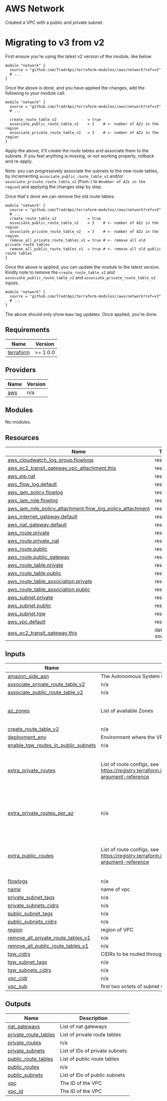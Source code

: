 # AWS Network

Created a VPC with a public and private subnet.

# Migrating to v3 from v2

First ensure you're using the latest v2 version of the module, like below

```hcl
module "network" {
  source = "github.com/TradrApi/terraform-modules//aws/network?ref=v2"
  # ...
}
```

Once the above is done, and you have applied the changes, add the following to your module call.

```hcl
module "network" {
  source = "github.com/TradrApi/terraform-modules//aws/network?ref=v3"
  # ...

  create_route_table_v2              = true
  associate_public_route_table_v2    = 3    # <- number of AZz in the region
  associate_private_route_table_v2   = 3    # <- number of AZz in the region
}
```

Apply the above, it'll create the route tables and associate them to the subnets. If you feel anything is missing, or not working properly, rollback and re-apply.

Note: you can progressively associate the subnets to the new route tables, by incrementing `associate_public_route_table_v2` and/or `associate_private_route_table_v2` (from `1` to `#number of AZs in the region`) and applying the changes step by step.

Once that's done we can remove the old route tables.

```hcl
module "network" {
  source = "github.com/TradrApi/terraform-modules//aws/network?ref=v3"
  # ...
  create_route_table_v2              = true
  associate_public_route_table_v2    = 3    # <- number of AZz in the region
  associate_private_route_table_v2   = 3    # <- number of AZz in the region
  remove_all_private_route_tables_v1 = true # <- remove all old private route tables
  remove_all_public_route_tables_v1  = true # <- remove all old public route tables
}
```

Once the above is applied, you can update the module to the latest version. Kindly note to remove the `create_route_table_v2` and `associate_public_route_table_v2` and `associate_private_route_table_v2` inputs.

```hcl
module "network" {
  source = "github.com/TradrApi/terraform-modules//aws/network?ref=v3"
  # ...
}
```

The above should only show `Name` tag updates. Once applied, you're done.

<!-- BEGIN_TF_DOCS -->
## Requirements

| Name | Version |
|------|---------|
| <a name="requirement_terraform"></a> [terraform](#requirement\_terraform) | >= 1.0.0 |

## Providers

| Name | Version |
|------|---------|
| <a name="provider_aws"></a> [aws](#provider\_aws) | n/a |

## Modules

No modules.

## Resources

| Name | Type |
|------|------|
| [aws_cloudwatch_log_group.flowlogs](https://registry.terraform.io/providers/hashicorp/aws/latest/docs/resources/cloudwatch_log_group) | resource |
| [aws_ec2_transit_gateway_vpc_attachment.this](https://registry.terraform.io/providers/hashicorp/aws/latest/docs/resources/ec2_transit_gateway_vpc_attachment) | resource |
| [aws_eip.nat](https://registry.terraform.io/providers/hashicorp/aws/latest/docs/resources/eip) | resource |
| [aws_flow_log.default](https://registry.terraform.io/providers/hashicorp/aws/latest/docs/resources/flow_log) | resource |
| [aws_iam_policy.flowlog](https://registry.terraform.io/providers/hashicorp/aws/latest/docs/resources/iam_policy) | resource |
| [aws_iam_role.flowlog](https://registry.terraform.io/providers/hashicorp/aws/latest/docs/resources/iam_role) | resource |
| [aws_iam_role_policy_attachment.flow_log_policy_attachment](https://registry.terraform.io/providers/hashicorp/aws/latest/docs/resources/iam_role_policy_attachment) | resource |
| [aws_internet_gateway.default](https://registry.terraform.io/providers/hashicorp/aws/latest/docs/resources/internet_gateway) | resource |
| [aws_nat_gateway.default](https://registry.terraform.io/providers/hashicorp/aws/latest/docs/resources/nat_gateway) | resource |
| [aws_route.private](https://registry.terraform.io/providers/hashicorp/aws/latest/docs/resources/route) | resource |
| [aws_route.private_nat](https://registry.terraform.io/providers/hashicorp/aws/latest/docs/resources/route) | resource |
| [aws_route.public](https://registry.terraform.io/providers/hashicorp/aws/latest/docs/resources/route) | resource |
| [aws_route.public_gateway](https://registry.terraform.io/providers/hashicorp/aws/latest/docs/resources/route) | resource |
| [aws_route_table.private](https://registry.terraform.io/providers/hashicorp/aws/latest/docs/resources/route_table) | resource |
| [aws_route_table.public](https://registry.terraform.io/providers/hashicorp/aws/latest/docs/resources/route_table) | resource |
| [aws_route_table_association.private](https://registry.terraform.io/providers/hashicorp/aws/latest/docs/resources/route_table_association) | resource |
| [aws_route_table_association.public](https://registry.terraform.io/providers/hashicorp/aws/latest/docs/resources/route_table_association) | resource |
| [aws_subnet.private](https://registry.terraform.io/providers/hashicorp/aws/latest/docs/resources/subnet) | resource |
| [aws_subnet.public](https://registry.terraform.io/providers/hashicorp/aws/latest/docs/resources/subnet) | resource |
| [aws_subnet.tgw](https://registry.terraform.io/providers/hashicorp/aws/latest/docs/resources/subnet) | resource |
| [aws_vpc.default](https://registry.terraform.io/providers/hashicorp/aws/latest/docs/resources/vpc) | resource |
| [aws_ec2_transit_gateway.this](https://registry.terraform.io/providers/hashicorp/aws/latest/docs/data-sources/ec2_transit_gateway) | data source |

## Inputs

| Name | Description | Type | Default | Required |
|------|-------------|------|---------|:--------:|
| <a name="input_amazon_side_asn"></a> [amazon\_side\_asn](#input\_amazon\_side\_asn) | The Autonomous System Number (ASN) for the Amazon side of the TGW. | `string` | `"64512"` | no |
| <a name="input_associate_private_route_table_v2"></a> [associate\_private\_route\_table\_v2](#input\_associate\_private\_route\_table\_v2) | n/a | `number` | `0` | no |
| <a name="input_associate_public_route_table_v2"></a> [associate\_public\_route\_table\_v2](#input\_associate\_public\_route\_table\_v2) | n/a | `number` | `0` | no |
| <a name="input_az_zones"></a> [az\_zones](#input\_az\_zones) | List of available Zones | `list(string)` | <pre>[<br/>  "us-west-1a",<br/>  "us-west-1b"<br/>]</pre> | no |
| <a name="input_create_route_table_v2"></a> [create\_route\_table\_v2](#input\_create\_route\_table\_v2) | n/a | `bool` | `false` | no |
| <a name="input_deployment_env"></a> [deployment\_env](#input\_deployment\_env) | Environment where the VPC resides | `string` | n/a | yes |
| <a name="input_enable_tgw_routes_in_public_subnets"></a> [enable\_tgw\_routes\_in\_public\_subnets](#input\_enable\_tgw\_routes\_in\_public\_subnets) | n/a | `bool` | `false` | no |
| <a name="input_extra_private_routes"></a> [extra\_private\_routes](#input\_extra\_private\_routes) | List of route configs, see https://registry.terraform.io/providers/hashicorp/aws/latest/docs/resources/route_table#route-argument-reference | <pre>list(object({<br/>    cidr_block                = string<br/>    vpc_peering_connection_id = optional(string)<br/>    network_interface_id      = optional(string)<br/>  }))</pre> | `[]` | no |
| <a name="input_extra_private_routes_per_az"></a> [extra\_private\_routes\_per\_az](#input\_extra\_private\_routes\_per\_az) | n/a | <pre>map(list(object({<br/>    cidr_block                = string<br/>    vpc_peering_connection_id = optional(string)<br/>    network_interface_id      = optional(string)<br/>  })))</pre> | `{}` | no |
| <a name="input_extra_public_routes"></a> [extra\_public\_routes](#input\_extra\_public\_routes) | List of route configs, see https://registry.terraform.io/providers/hashicorp/aws/latest/docs/resources/route_table#route-argument-reference | <pre>list(object({<br/>    cidr_block                = string<br/>    vpc_peering_connection_id = optional(string)<br/>    network_interface_id      = optional(string)<br/>  }))</pre> | `[]` | no |
| <a name="input_flowlogs"></a> [flowlogs](#input\_flowlogs) | n/a | `bool` | `false` | no |
| <a name="input_name"></a> [name](#input\_name) | name of vpc | `string` | n/a | yes |
| <a name="input_private_subnet_tags"></a> [private\_subnet\_tags](#input\_private\_subnet\_tags) | n/a | `map(string)` | `{}` | no |
| <a name="input_private_subnets_cidrs"></a> [private\_subnets\_cidrs](#input\_private\_subnets\_cidrs) | n/a | `list(string)` | `[]` | no |
| <a name="input_public_subnet_tags"></a> [public\_subnet\_tags](#input\_public\_subnet\_tags) | n/a | `map(string)` | `{}` | no |
| <a name="input_public_subnets_cidrs"></a> [public\_subnets\_cidrs](#input\_public\_subnets\_cidrs) | n/a | `list(string)` | `[]` | no |
| <a name="input_region"></a> [region](#input\_region) | region of VPC | `string` | n/a | yes |
| <a name="input_remove_all_private_route_tables_v1"></a> [remove\_all\_private\_route\_tables\_v1](#input\_remove\_all\_private\_route\_tables\_v1) | n/a | `bool` | `false` | no |
| <a name="input_remove_all_public_route_tables_v1"></a> [remove\_all\_public\_route\_tables\_v1](#input\_remove\_all\_public\_route\_tables\_v1) | n/a | `bool` | `false` | no |
| <a name="input_tgw_cidrs"></a> [tgw\_cidrs](#input\_tgw\_cidrs) | CIDRs to be routed through the TGW | `list(string)` | `[]` | no |
| <a name="input_tgw_subnet_tags"></a> [tgw\_subnet\_tags](#input\_tgw\_subnet\_tags) | n/a | `map(string)` | `{}` | no |
| <a name="input_tgw_subnets_cidrs"></a> [tgw\_subnets\_cidrs](#input\_tgw\_subnets\_cidrs) | n/a | `list(string)` | `[]` | no |
| <a name="input_vpc_cidr"></a> [vpc\_cidr](#input\_vpc\_cidr) | n/a | `string` | `null` | no |
| <a name="input_vpc_sub"></a> [vpc\_sub](#input\_vpc\_sub) | first two octets of subnet vpc | `string` | `"10.0"` | no |

## Outputs

| Name | Description |
|------|-------------|
| <a name="output_nat_gateways"></a> [nat\_gateways](#output\_nat\_gateways) | List of nat gateways |
| <a name="output_private_route_tables"></a> [private\_route\_tables](#output\_private\_route\_tables) | List of private route tables |
| <a name="output_private_routes"></a> [private\_routes](#output\_private\_routes) | n/a |
| <a name="output_private_subnets"></a> [private\_subnets](#output\_private\_subnets) | List of IDs of private subnets |
| <a name="output_public_route_tables"></a> [public\_route\_tables](#output\_public\_route\_tables) | List of public route tables |
| <a name="output_public_routes"></a> [public\_routes](#output\_public\_routes) | n/a |
| <a name="output_public_subnets"></a> [public\_subnets](#output\_public\_subnets) | List of IDs of public subnets |
| <a name="output_vpc"></a> [vpc](#output\_vpc) | The ID of the VPC |
| <a name="output_vpc_id"></a> [vpc\_id](#output\_vpc\_id) | The ID of the VPC |
<!-- END_TF_DOCS -->
